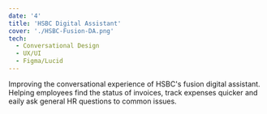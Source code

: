 ```yaml
---
date: '4'
title: 'HSBC Digital Assistant'
cover: './HSBC-Fusion-DA.png'
tech:
  - Conversational Design
  - UX/UI
  - Figma/Lucid
---
```


Improving the conversational experience of HSBC's fusion digital assistant. Helping employees find the status of invoices, track expenses quicker and eaily ask general HR questions to common issues.

